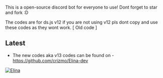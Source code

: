 This is a open-source discord bot for everyone to use! Dont forget to star and fork :D

The codes are for ds.js v12 if you are not using v12 pls dont copy and use these codes as they wont work. [ Old code ]

## Latest 

- The new codes aka v13 codes can be found on - https://github.com/crizmo/Elina-dev

[![Elina](https://images-ext-1.discordapp.net/external/cwWJ910yqrjJyBCDl80ND0lLH3vlxIqAvBbbKLq_04A/%3Fwidth%3D1200%26height%3D393/https/media.discordapp.net/attachments/862619247897477121/862925351851130900/image0.jpg)](https://dsc.gg/elina)
